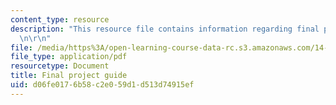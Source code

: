 ```yaml
---
content_type: resource
description: "This resource file contains information regarding final project guide.\r\
  \n\r\n"
file: /media/https%3A/open-learning-course-data-rc.s3.amazonaws.com/14-11-insights-from-game-theory-into-social-behavior-fall-2013/d06fe0176b58c2e059d1d513d74915ef_MIT14_11F13_Fina_Pro_Guide.pdf
file_type: application/pdf
resourcetype: Document
title: Final project guide
uid: d06fe017-6b58-c2e0-59d1-d513d74915ef
---
```


